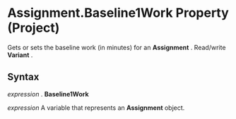 
# Assignment.Baseline1Work Property (Project)

Gets or sets the baseline work (in minutes) for an  **Assignment** . Read/write **Variant** .


## Syntax

 _expression_ . **Baseline1Work**

 _expression_ A variable that represents an **Assignment** object.

